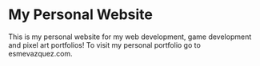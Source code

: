 # My Personal Website 
This is my personal website for my web development, game development and pixel art portfolios! To visit my personal portfolio go to esmevazquez.com. 
